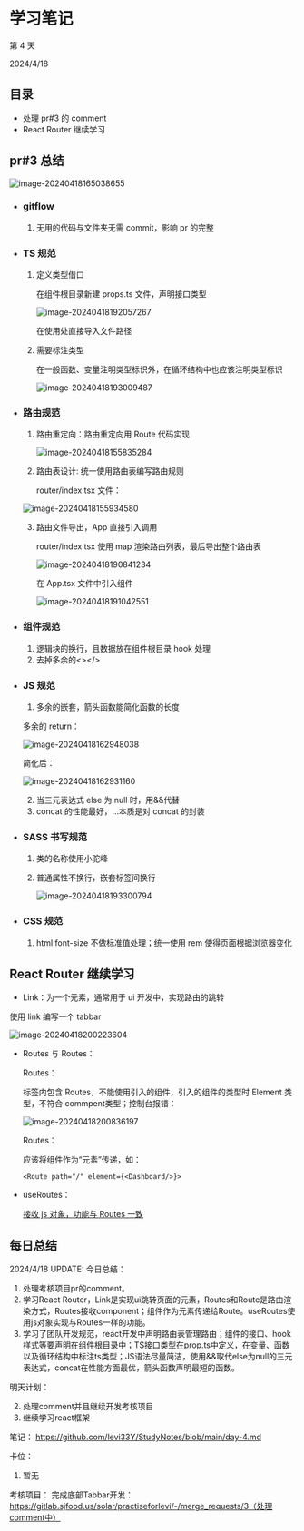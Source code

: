 # 学习笔记

第 4 天

2024/4/18

## 目录

- 处理 pr#3 的 comment
- React Router 继续学习

## pr#3 总结

![image-20240418165038655](https://raw.githubusercontent.com/levi33Y/Pictures/main/image-20240418165038655.png)

- ### gitflow

  1. 无用的代码与文件夹无需 commit，影响 pr 的完整

- ### TS 规范

  1. 定义类型借口

     在组件根目录新建 props.ts 文件，声明接口类型

     ![image-20240418192057267](https://raw.githubusercontent.com/levi33Y/Pictures/main/image-20240418192057267.png)

     在使用处直接导入文件路径

  2. 需要标注类型

     在一般函数、变量注明类型标识外，在循环结构中也应该注明类型标识

     ![image-20240418193009487](https://raw.githubusercontent.com/levi33Y/Pictures/main/image-20240418193009487.png)

- ### 路由规范

  1. 路由重定向：路由重定向用 Route 代码实现

     ![image-20240418155835284](https://raw.githubusercontent.com/levi33Y/Pictures/main/image-20240418155835284.png)

  2. 路由表设计: 统一使用路由表编写路由规则

     router/index.tsx 文件：

  ![image-20240418155934580](https://raw.githubusercontent.com/levi33Y/Pictures/main/image-20240418155934580.png)

  3. 路由文件导出，App 直接引入调用

     router/index.tsx 使用 map 渲染路由列表，最后导出整个路由表

     ![image-20240418190841234](https://raw.githubusercontent.com/levi33Y/Pictures/main/image-20240418190841234.png)

     在 App.tsx 文件中引入组件

     ![image-20240418191042551](https://raw.githubusercontent.com/levi33Y/Pictures/main/image-20240418191042551.png)

- ### 组件规范

  1. 逻辑块的换行，且数据放在组件根目录 hook 处理
  2. 去掉多余的<></>

- ### JS 规范

  1. 多余的嵌套，箭头函数能简化函数的长度

  多余的 return：

  ![image-20240418162948038](https://raw.githubusercontent.com/levi33Y/Pictures/main/image-20240418162948038.png)

  简化后：

  ![image-20240418162931160](https://raw.githubusercontent.com/levi33Y/Pictures/main/image-20240418162931160.png)

  2. 当三元表达式 else 为 null 时，用&&代替
  3. concat 的性能最好，...本质是对 concat 的封装

- ### SASS 书写规范

  1. 类的名称使用小驼峰

  2. 普通属性不换行，嵌套标签间换行

     ![image-20240418193300794](https://raw.githubusercontent.com/levi33Y/Pictures/main/image-20240418193300794.png)

- ### CSS 规范

  1. html font-size 不做标准值处理；统一使用 rem 使得页面根据浏览器变化

## React Router 继续学习

- Link：为一个元素，通常用于 ui 开发中，实现路由的跳转

 使用 link 编写一个 tabbar

 ![image-20240418200223604](https://raw.githubusercontent.com/levi33Y/Pictures/main/image-20240418200223604.png)

- Routes 与 Routes：

  Routes：

  标签内包含 Routes，不能使用引入的组件，引入的组件的类型时 Element 类型，不符合 commpent<Routes>类型；控制台报错：

  ![image-20240418200836197](https://raw.githubusercontent.com/levi33Y/Pictures/main/image-20240418200836197.png)

  Routes：

  应该将组件作为“元素”传递，如：

  ```
  <Route path="/" element={<Dashboard/>}>
  ```

- useRoutes：

  [接收 js 对象，功能与 Routes 一致](https://www.reactrouter.cn/docs/api#useroutes)



## 每日总结

2024/4/18 UPDATE:
今日总结：

1. 处理考核项目pr的comment。
2. 学习React Router，Link是实现ui跳转页面的元素，Routes和Route是路由渲染方式，Routes接收component<Route>；组件作为元素传递给Route。useRoutes使用js对象实现与Routes一样的功能。
3. 学习了团队开发规范，react开发中声明路由表管理路由；组件的接口、hook样式等要声明在组件根目录中；TS接口类型在prop.ts中定义，在变量、函数以及循环结构中标注ts类型；JS语法尽量简洁，使用&&取代else为null的三元表达式，concat在性能方面最优，箭头函数声明最短的函数。

明天计划：

2. 处理comment并且继续开发考核项目
3. 继续学习react框架

笔记：
https://github.com/levi33Y/StudyNotes/blob/main/day-4.md

卡位：

1.  暂无

考核项目：
完成底部Tabbar开发：https://gitlab.sjfood.us/solar/practiseforlevi/-/merge_requests/3（处理comment中）

